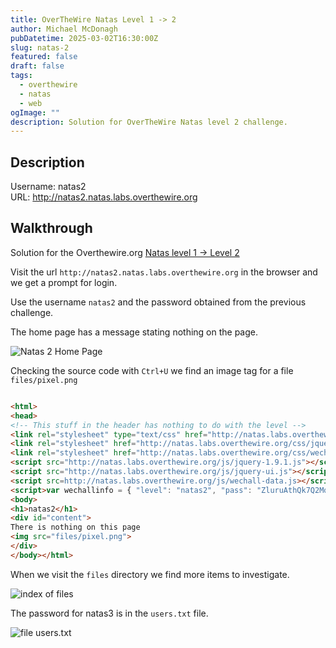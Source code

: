 ```yaml
---
title: OverTheWire Natas Level 1 -> 2
author: Michael McDonagh
pubDatetime: 2025-03-02T16:30:00Z
slug: natas-2
featured: false
draft: false
tags:
  - overthewire
  - natas
  - web
ogImage: ""
description: Solution for OverTheWire Natas level 2 challenge.
---
```


## Description  

Username: natas2  
URL:      <http://natas2.natas.labs.overthewire.org>

## Walkthrough

Solution for the Overthewire.org [Natas level 1 -> Level 2](https://overthewire.org/wargames/natas/natas2.html)

Visit the url `http://natas2.natas.labs.overthewire.org` in the browser and we get a prompt for login.

Use the username `natas2` and the password obtained from the previous challenge.

The home page has a message stating nothing on the page.

![Natas 2 Home Page](@/assets/images/overthewire/natas/natas02_home_page.png)

Checking the source code with `Ctrl+U` we find an image tag for a file `files/pixel.png`

```html

<html>
<head>
<!-- This stuff in the header has nothing to do with the level -->
<link rel="stylesheet" type="text/css" href="http://natas.labs.overthewire.org/css/level.css">
<link rel="stylesheet" href="http://natas.labs.overthewire.org/css/jquery-ui.css" />
<link rel="stylesheet" href="http://natas.labs.overthewire.org/css/wechall.css" />
<script src="http://natas.labs.overthewire.org/js/jquery-1.9.1.js"></script>
<script src="http://natas.labs.overthewire.org/js/jquery-ui.js"></script>
<script src=http://natas.labs.overthewire.org/js/wechall-data.js></script><script src="http://natas.labs.overthewire.org/js/wechall.js"></script>
<script>var wechallinfo = { "level": "natas2", "pass": "ZluruAthQk7Q2MqmDeTiUij2ZvWy2mBi" };</script></head>
<body>
<h1>natas2</h1>
<div id="content">
There is nothing on this page
<img src="files/pixel.png">
</div>
</body></html>
```

When we visit the `files` directory we find more items to investigate.

![index of files](@/assets/images/overthewire/natas/natas02_files_directory.png)

The password for natas3 is in the `users.txt` file.

![file users.txt](@/assets/images/overthewire/natas/natas02_users_txt.png)
